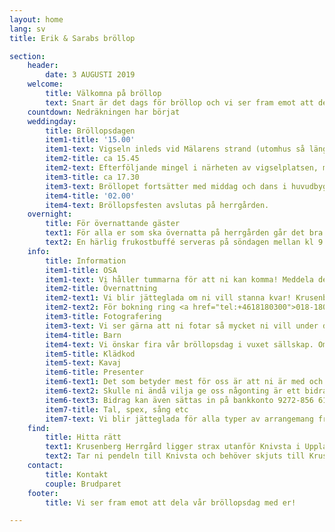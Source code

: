 ```yaml
---
layout: home
lang: sv
title: Erik & Sarabs bröllop

section:
    header:
        date: 3 AUGUSTI 2019
    welcome:
        title: Välkomna på bröllop
        text: Snart är det dags för bröllop och vi ser fram emot att dela vår dag tillsammans med er! Bröllopet kommer hållas på Krusenberg Herrgård utanför Knivsta vid vackra Mälaren.
    countdown: Nedräkningen har börjat
    weddingday:
        title: Bröllopsdagen
        item1-title: '15.00'
        item1-text: Vigseln inleds vid Mälarens strand (utomhus så länge vädret tillåter) med samling minst 15 minuter innan. Det är en liten bit att gå från parkeringen till vigselplatsen, så tänk på att ha lite extra tid!
        item2-title: ca 15.45
        item2-text: Efterföljande mingel i närheten av vigselplatsen, med brudskål och tilltugg.
        item3-title: ca 17.30
        item3-text: Bröllopet fortsätter med middag och dans i huvudbyggnaden på herrgården. Efter middagen finns dryck att köpa i baren där det går bra att betala med kort och kontanter.
        item4-title: '02.00'
        item4-text: Bröllopsfesten avslutas på herrgården.
    overnight:
        title: För övernattande gäster
        text1: För alla er som ska övernatta på herrgården går det bra att checka in från klockan 14 på lördagen. Det gör ni i receptionen i Kavaljersflygeln, där också de flesta av de trivsamma hotellrummen finns.
        text2: En härlig frukostbuffé serveras på söndagen mellan kl 9.30-12. Brudparet planerar att äta frukost från ca kl 10.00. Utcheckning är kl 13 men det finns möjlighet att stanna kvar på området. Rummen betalas vid utcheckning.
    info:
        title: Information
        item1-title: OSA
        item1-text: Vi håller tummarna för att ni kan komma! Meddela detta direkt till brudparet så snart som möjligt, eller senast den 15:e Maj.
        item2-title: Övernattning
        item2-text1: Vi blir jätteglada om ni vill stanna kvar! Krusenberg herrgård erbjuder dubbel- och enkelrum inlusive frukost till förmånligt pris.
        item2-text2: För bokning ring <a href="tel:+4618180300">018-180300</a> alt maila <a href="mailto:info@krusenbergherrgard.se">info@krusenbergherrgard.se</a> och uppge att ni ska deltaga på vårt bröllop.
        item3-title: Fotografering
        item3-text: Vi ser gärna att ni fotar så mycket ni vill under dagen. Däremot ber vi alla gäster att inte fotografera under själva vigseln. Vi kommer då ha en professionell fotograf.
        item4-title: Barn
        item4-text: Vi önskar fira vår bröllopsdag i vuxet sällskap. Om ni har barn som fortfarande ammas så är de givetvis välkomna.
        item5-title: Klädkod
        item5-text: Kavaj
        item6-title: Presenter
        item6-text1: Det som betyder mest för oss är att ni är med och delar vår stora dag, och vi är väldigt glada om så många som möjligt väljer att övernatta på herrgården för att äta frukost med oss dagen efter. 
        item6-text2: Skulle ni ändå vilja ge oss någonting är ett bidrag till vår bröllopsresa eller en rolig upplevelse mycket uppskattat. 
        item6-text3: Bidrag kan även sättas in på bankkonto 9272-856 617 8 i ICA Banken.
        item7-title: Tal, spex, sång etc
        item7-text: Vi blir jätteglada för alla typer av arrangemang från er gäster. För dig som vill hålla tal, spexa, sjunga en sång eller göra något annat kul under middagen, ber vi er att höra av er till vårt fantastiska värdpar Karin Sundin och Jason Dainter. Kontakta dem gärna i god tid så att de kan planera in när det passar.
    find:
        title: Hitta rätt
        text1: Krusenberg Herrgård ligger strax utanför Knivsta i Uppland, drygt 5 mil norr om Stockholm och 2 mil söder om Uppsala. Det finns parkering precis vid herrgården.
        text2: Tar ni pendeln till Knivsta och behöver skjuts till Krusenberg? Hör av er i god tid före bröllopshelgen så försöker vi ordna det!
    contact:
        title: Kontakt
        couple: Brudparet
    footer:
        title: Vi ser fram emot att dela vår bröllopsdag med er!

---
```

    

